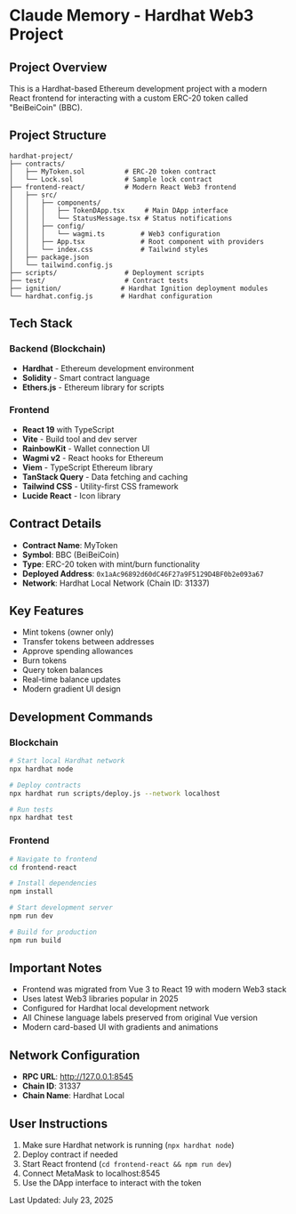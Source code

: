 # Claude Memory - Hardhat Web3 Project

## Project Overview
This is a Hardhat-based Ethereum development project with a modern React frontend for interacting with a custom ERC-20 token called "BeiBeiCoin" (BBC).

## Project Structure
```
hardhat-project/
├── contracts/
│   ├── MyToken.sol          # ERC-20 token contract
│   └── Lock.sol             # Sample lock contract
├── frontend-react/          # Modern React Web3 frontend
│   ├── src/
│   │   ├── components/
│   │   │   ├── TokenDApp.tsx     # Main DApp interface
│   │   │   └── StatusMessage.tsx # Status notifications
│   │   ├── config/
│   │   │   └── wagmi.ts         # Web3 configuration
│   │   ├── App.tsx              # Root component with providers
│   │   └── index.css            # Tailwind styles
│   ├── package.json
│   └── tailwind.config.js
├── scripts/                 # Deployment scripts
├── test/                    # Contract tests
├── ignition/               # Hardhat Ignition deployment modules
└── hardhat.config.js       # Hardhat configuration
```

## Tech Stack

### Backend (Blockchain)
- **Hardhat** - Ethereum development environment
- **Solidity** - Smart contract language
- **Ethers.js** - Ethereum library for scripts

### Frontend
- **React 19** with TypeScript
- **Vite** - Build tool and dev server
- **RainbowKit** - Wallet connection UI
- **Wagmi v2** - React hooks for Ethereum
- **Viem** - TypeScript Ethereum library
- **TanStack Query** - Data fetching and caching
- **Tailwind CSS** - Utility-first CSS framework
- **Lucide React** - Icon library

## Contract Details
- **Contract Name**: MyToken
- **Symbol**: BBC (BeiBeiCoin)
- **Type**: ERC-20 token with mint/burn functionality
- **Deployed Address**: `0x1aAc96892d60dC46F27a9F5129D4BF0b2e093a67`
- **Network**: Hardhat Local Network (Chain ID: 31337)

## Key Features
- Mint tokens (owner only)
- Transfer tokens between addresses
- Approve spending allowances
- Burn tokens
- Query token balances
- Real-time balance updates
- Modern gradient UI design

## Development Commands

### Blockchain
```bash
# Start local Hardhat network
npx hardhat node

# Deploy contracts
npx hardhat run scripts/deploy.js --network localhost

# Run tests
npx hardhat test
```

### Frontend
```bash
# Navigate to frontend
cd frontend-react

# Install dependencies
npm install

# Start development server
npm run dev

# Build for production
npm run build
```

## Important Notes
- Frontend was migrated from Vue 3 to React 19 with modern Web3 stack
- Uses latest Web3 libraries popular in 2025
- Configured for Hardhat local development network
- All Chinese language labels preserved from original Vue version
- Modern card-based UI with gradients and animations

## Network Configuration
- **RPC URL**: http://127.0.0.1:8545
- **Chain ID**: 31337
- **Chain Name**: Hardhat Local

## User Instructions
1. Make sure Hardhat network is running (`npx hardhat node`)
2. Deploy contract if needed
3. Start React frontend (`cd frontend-react && npm run dev`)
4. Connect MetaMask to localhost:8545
5. Use the DApp interface to interact with the token

Last Updated: July 23, 2025